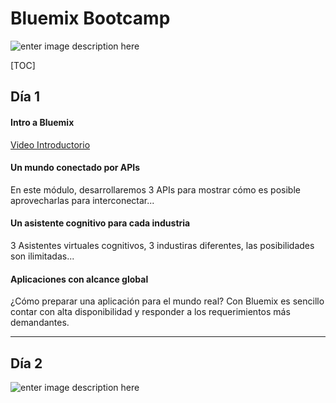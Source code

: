 Bluemix Bootcamp
===================
![enter image description here](https://login.ng.bluemix.net/UAALoginServerWAR/logo_bluemix_light.svg)


[TOC]

Día 1
-------------

#### <i class="icon-file"></i> Intro a Bluemix

[Video Introductorio](https://www.youtube.com/edit?o=U&video_id=2W1Y2wylBj4)

#### <i class="icon-file"></i> Un mundo conectado por APIs
En este módulo, desarrollaremos 3 APIs para mostrar cómo es posible aprovecharlas para interconectar...
#### <i class="icon-file"></i> Un asistente cognitivo para cada industria
3 Asistentes virtuales cognitivos, 3 industiras diferentes, las posibilidades son ilimitadas...
#### <i class="icon-file"></i> Aplicaciones con alcance global
¿Cómo preparar una aplicación para el mundo real? Con Bluemix es sencillo contar con alta disponibilidad y responder a los requerimientos más demandantes.

----------

Día 2
-------------
![enter image description here](https://s-media-cache-ak0.pinimg.com/736x/f9/28/e2/f928e27b6513d0d9c25a1b80293b12d1.jpg)